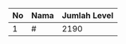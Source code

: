 | No | Nama            | Jumlah Level |
|----|-----------------|--------------|
| 1  | #    |    2190        |
